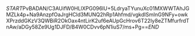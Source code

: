 $START$PvBADAN/C3AUifW0HLlXPG096lU+5LdryaTYunuXc01MXWWTAhJGMZLk4p+Na9AnzpfOaJrgHCld3MUNQ2hRp1Ahfmd/vgkdISmInG9NFy+owkXPrzddGKzV3QWBiR2OkOax4ntLirK2uf6eAUpGcHrov6T22Iy8eZTMfurfrdTnAw/aDGy58Ze9Ug1DJFD/B4W0CDvv6pN1iuS7/ms+Pg==$END$